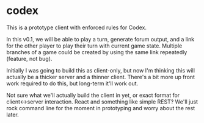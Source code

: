 # codex

This is a prototype client with enforced rules for Codex.

In this v0.1, we will be able to play a turn, generate forum output, and a link for the
other player to play their turn with current game state.  Multiple branches of a game
could be created by using the same link repeatedly (feature, not bug).  

Initially I was going to build this as client-only, but now I'm thinking this will actually
be a thicker server and a thinner client.  There's a bit more up front work required to do this,
but long-term it'll work out.

Not sure what we'll actually build the client in yet, or exact format for client<->server interaction.  React and something like simple REST? We'll just rock command line for the moment in prototyping and worry about the rest later.
